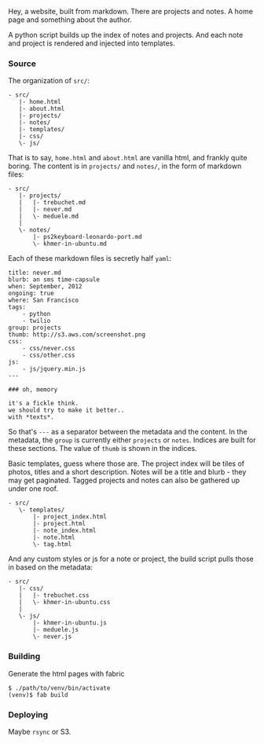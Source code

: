 Hey, a website, built from markdown.
There are projects and notes.
A home page and something about the author.

A python script builds up the index of notes and projects.
And each note and project is rendered and injected into templates.


### Source
The organization of `src/`:

    - src/
       |- home.html
       |- about.html
       |- projects/
       |- notes/
       |- templates/
       |- css/
       \- js/

That is to say, `home.html` and `about.html` are vanilla html, and frankly quite boring.
The content is in `projects/` and `notes/`, in the form of markdown files:

    - src/
       |- projects/
       |   |- trebuchet.md
       |   |- never.md
       |   \- meduele.md
       |
       \- notes/
           |- ps2keyboard-leonardo-port.md
           \- khmer-in-ubuntu.md

Each of these markdown files is secretly half `yaml`:

    title: never.md
    blurb: an sms time-capsule
    when: September, 2012
    ongoing: true
    where: San Francisco
    tags:
        - python
        - twilio
    group: projects
    thumb: http://s3.aws.com/screenshot.png
    css:
        - css/never.css
        - css/other.css
    js:
        - js/jquery.min.js
    ---

    ### oh, memory

    it's a fickle think.
    we should try to make it better..
    with *texts*.

So that's `---` as a separator between the metadata and the content.
In the metadata, the `group` is currently either `projects` or `notes`.
Indices are built for these sections.
The value of `thumb` is shown in the indices.

Basic templates, guess where those are.
The project index will be tiles of photos, titles and a short description.
Notes will be a title and blurb - they may get paginated.
Tagged projects and notes can also be gathered up under one roof.

    - src/
       \- templates/
           |- project_index.html
           |- project.html
           |- note_index.html
           |- note.html
           \- tag.html

And any custom styles or js for a note or project, the build script pulls those in based on the metadata:

    - src/
       |- css/
       |   |- trebuchet.css
       |   \- khmer-in-ubuntu.css
       |
       \- js/
           |- khmer-in-ubuntu.js
           |- meduele.js
           \- never.js


### Building
Generate the html pages with fabric

    $ ./path/to/venv/bin/activate
    (venv)$ fab build


### Deploying
Maybe `rsync` or S3.
